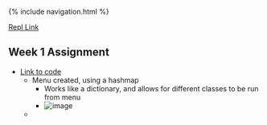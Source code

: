{% include navigation.html %}

[Repl Link](https://replit.com/@KyleMyint/CSA-Tri-3#Menu.java)

## Week 1 Assignment

- [Link to code](https://replit.com/@KyleMyint/CSA-Tri-3#Menu.java)
  - Menu created, using a hashmap
    - Works like a dictionary, and allows for different classes to be run from menu
    - ![image](https://user-images.githubusercontent.com/55672662/159310796-c508cf18-d3be-4034-8f01-45b7441b8851.png)
  - 

